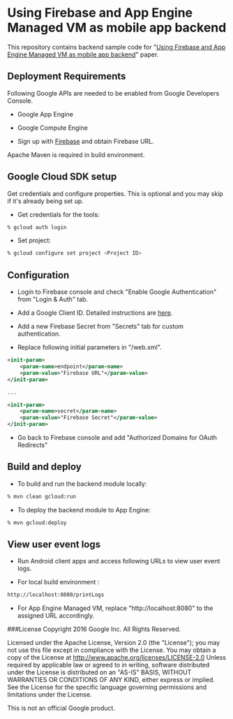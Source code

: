 # Using Firebase and App Engine Managed VM as mobile app backend

This repository contains backend sample code for "[Using Firebase and App Engine Managed VM as mobile app backend](https://cloud.google.com/solutions/mobile/mobile-app-backend-on-cloud-platform#firebase-managed-vms)" paper.


## Deployment Requirements
Following Google APIs are needed to be enabled from Google Developers Console.
- Google App Engine

- Google Compute Engine

- Sign up with [Firebase](https://www.firebase.com/) and obtain Firebase URL.

Apache Maven is required in build environment. 


## Google Cloud SDK setup
Get credentials and configure properties. This is optional and you may skip if it's already being set up.

- Get credentials for the tools:
```bash
% gcloud auth login
```

- Set project:
```bash
% gcloud configure set project <Project ID>
```


## Configuration
- Login to Firebase console and check "Enable Google Authentication" from "Login & Auth" tab.

- Add a Google Client ID. Detailed instructions are [here](https://www.firebase.com/docs/web/guide/login/google.html).

- Add a new Firebase Secret from "Secrets" tab for custom authentication.

- Replace following initial parameters in "<WEB-INF>/web.xml". 

```xml
<init-param>
	<param-name>endpoint</param-name>
	<param-value>"Firebase URL"</param-value>
</init-param>

...

<init-param>
	<param-name>secret</param-name>
	<param-value>"Firebase Secret"</param-value>
</init-param>
```

- Go back to Firebase console and add "Authorized Domains for OAuth Redirects"


## Build and deploy
- To build and run the backend module locally:
```bash
% mvn clean gcloud:run
```

- To deploy the backend module to App Engine:
```bash
% mvn gcloud:deploy
```


## View user event logs
- Run Android client apps and access following URLs to view user event logs.

- For local build environment :
```bash
http://localhost:8080/printLogs
```
 
- For App Engine Managed VM, replace "http://localhost:8080" to the assigned URL accordingly.


###License
 Copyright 2016 Google Inc. All Rights Reserved.

 Licensed under the Apache License, Version 2.0 (the "License"); you may not use this file except in compliance with the License. You may obtain a copy of the License at
      http://www.apache.org/licenses/LICENSE-2.0
Unless required by applicable law or agreed to in writing, software distributed under the License is distributed on an "AS-IS" BASIS, WITHOUT WARRANTIES OR CONDITIONS OF ANY KIND, either express or implied.  See the License for the specific language governing permissions and limitations under the License.

This is not an official Google product.
